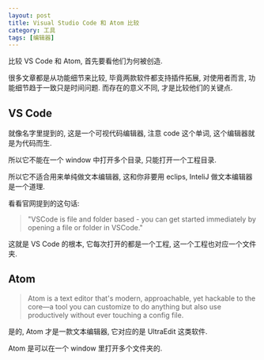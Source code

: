 ```yaml
---
layout: post
title: Visual Studio Code 和 Atom 比较
category: 工具
tags: [编辑器]
---
```


比较 VS Code 和 Atom, 首先要看他们为何被创造.

很多文章都是从功能细节来比较, 毕竟两款软件都支持插件拓展, 对使用者而言, 功能细节趋于一致只是时间问题. 而存在的意义不同, 才是比较他们的关键点.

## VS Code
就像名字里提到的, 这是一个可视代码编辑器, 注意 code 这个单词, 这个编辑器就是为代码而生.

所以它不能在一个 window 中打开多个目录, 只能打开一个工程目录.

所以它不适合用来单纯做文本编辑器, 这和你非要用 eclips, InteliJ 做文本编辑器是一个道理.

看看官网提到的这句话:

> "VSCode is file and folder based - you can get started immediately by opening a file or folder in VSCode."

这就是 VS Code 的根本, 它每次打开的都是一个工程, 这一个工程也对应一个文件夹.

## Atom

> Atom is a text editor that's modern, approachable, yet hackable to the core—a tool you can customize to do anything but also use productively without ever touching a config file.

是的, Atom 才是一款文本编辑器, 它对应的是 UltraEdit 这类软件.

Atom 是可以在一个 window 里打开多个文件夹的.
